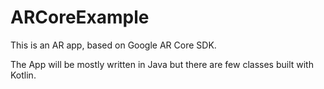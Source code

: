 # ARCoreExample

This is an AR app, based on Google AR Core SDK.
 
The App will be mostly written in Java but there are few classes built
with Kotlin.
